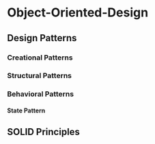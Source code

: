 # Object-Oriented-Design

## Design Patterns

### Creational Patterns

### Structural Patterns

### Behavioral Patterns

#### State Pattern

## SOLID Principles
